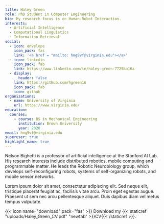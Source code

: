 ```yaml
---
title: Haley Green
role: PhD Student in Computer Engineering
bio: My research focus is on Human-Robot Interaction.
interests:
  - Artificial Intelligence
  - Computational Linguistics
  - Information Retrieval
social:
  - icon: envelope
    icon_pack: fas
    link: '<a href = "mailto: hng9vf@virginia.edu"></a>'
  - icon: linkedin
    icon_pack: fab
    link: https://www.linkedin.com/in/haley-green-7725ba16a
  - display:
      header: false
    link: https://github.com/hgreen16
    icon_pack: fab
    icon: github
organizations:
  - name: University of Virginia
    url: https://www.virginia.edu/
education:
  courses:
    - course: BS in Mechanical Engineering
      institution: Brown University
      year: 2020
email: hng9vf@virginia.edu
superuser: true
highlight_name: true
---
```

Nelson Bighetti is a professor of artificial intelligence at the Stanford AI Lab. His research interests include distributed robotics, mobile computing and programmable matter. He leads the Robotic Neurobiology group, which develops self-reconfiguring robots, systems of self-organizing robots, and mobile sensor networks.

Lorem ipsum dolor sit amet, consectetur adipiscing elit. Sed neque elit, tristique placerat feugiat ac, facilisis vitae arcu. Proin eget egestas augue. Praesent ut sem nec arcu pellentesque aliquet. Duis dapibus diam vel metus tempus vulputate.

{{< icon name="download" pack="fas" >}} Download my {{< staticref "uploads/Haley_Green_CV.pdf" "newtab" >}}CV{{< /staticref >}}.